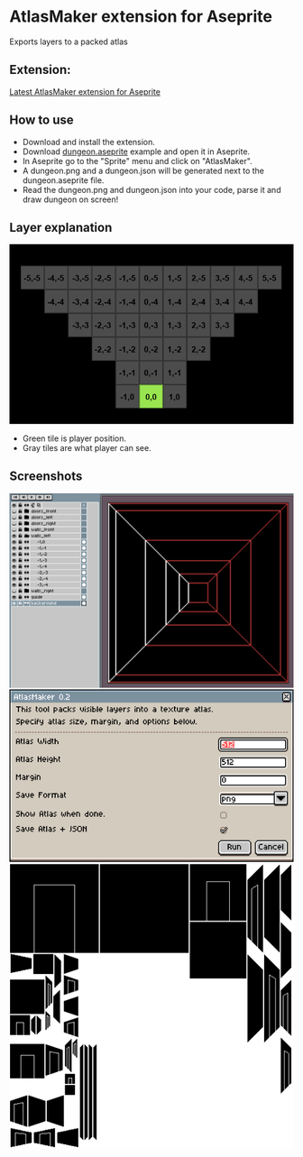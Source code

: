 # AtlasMaker extension for Aseprite
 Exports layers to a packed atlas

## Extension:
[Latest AtlasMaker extension for Aseprite](https://github.com/zooperdan/AtlasMaker-extension-for-Aseprite/raw/refs/heads/main/files/atlasmaker_for_aseprite_0.2.zip)

## How to use
- Download and install the extension.
- Download [dungeon.aseprite](https://github.com/zooperdan/AtlasMaker-extension-for-Aseprite/raw/refs/heads/main/files/dungeon.aseprite) example and open it in Aseprite.
- In Aseprite go to the "Sprite" menu and click on "AtlasMaker".
- A dungeon.png and a dungeon.json will be generated next to the dungeon.aseprite file.
- Read the dungeon.png and dungeon.json into your code, parse it and draw dungeon on screen!

## Layer explanation
![Screenshot](files/layer_explanation.png)
- Green tile is player position.
- Gray tiles are what player can see.

## Screenshots
![Screenshot](files/screenshot_3.png)
![Screenshot](files/screenshot_1.png)
![Screenshot](files/screenshot_2.png)
